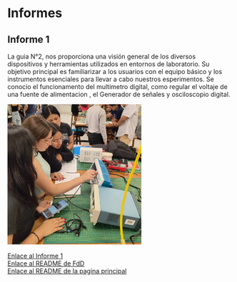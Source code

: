 <h1>Informes</h1>
<h2>Informe 1</h2>
<p>La guia N°2, nos proporciona una visión general de los diversos dispositivos y herramientas utilizados en entornos de laboratorio. Su objetivo principal es familiarizar a los usuarios con el equipo básico y los instrumentos esenciales para llevar a cabo nuestros esperimentos. Se conocio el funcionamento del multimetro digital,  como regular el voltaje de una fuente de alimentacion , el Generador de señales y osciloscopio digital.</p>
<img src="../../Imagenes/I_Informes/Inf_1.jpg" width=300px alt="imagen_inf_1">

<a href="Informe_1.md">Enlace al Informe 1</a>
<br>
<a href="../README.md">Enlace al README  de FdD </a>
<br>
<a href="../../README.md">Enlace al README  de la pagina principal</a>
